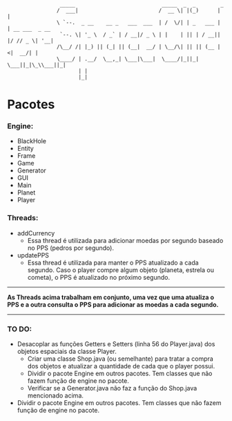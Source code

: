 

                     _____                            _____  _  _        _               
                    /  ___|                          /  __ \| |(_)      | |              
                    \ `--.  _ __    __ _   ___  ___  | /  \/| | _   ___ | | __ ___  _ __ 
                     `--. \| '_ \  / _` | / __|/ _ \ | |    | || | / __|| |/ // _ \| '__|
                    /\__/ /| |_) || (_| || (__|  __/ | \__/\| || || (__ |   <|  __/| |   
                    \____/ | .__/  \__,_| \___|\___|  \____/|_||_| \___||_|\_\\___||_|   
                           | |                                                           
                           |_|                                                           
                                                         

<h1>Pacotes</h1>

<h3>Engine:</h3>
<ul>
    <li>
        BlackHole
    </li>
    <li>
        Entity
    </li>
    <li>
        Frame
    </li>
    <li>
        Game
    </li>
    <li>
        Generator
    </li>
    <li>
        GUI
    </li>
    <li>
        Main
    </li>
    <li>
        Planet
    </li>
    <li>
        Player
    </li>
</ul>

<h3>Threads:</h3>
<ul>
    <li>
        addCurrency
        <ul>
            <li>Essa thread é utilizada para adicionar moedas por segundo baseado no PPS (pedros por segundo).</li>
        </ul>
    </li>
    <li>
        updatePPS
        <ul>
            <li>Essa thread é utilizada para manter o PPS atualizado a cada segundo. Caso o player compre algum objeto (planeta, estrela ou cometa), o PPS é atualizado no próximo segundo.</li>
        </ul>
    </li>
</ul>
<hr>
<p><b>As Threads acima trabalham em conjunto, uma vez que uma atualiza o PPS e a outra consulta o PPS para adicionar as moedas a cada segundo.</b></p>
<hr>
<h3>TO DO:</h3>
<ul>
    <li>
        Desacoplar as funções Getters e Setters (linha 56 do Player.java) dos objetos espaciais da classe Player.
        <ul>
            <li>
                Criar uma classe Shop.java (ou semelhante) para tratar a compra dos objetos e atualizar a quantidade de cada que o player possui.
            </li>
            <li>
                Dividir o pacote Engine em outros pacotes. Tem classes que não fazem função de engine no pacote.
            </li>
            <li>
                Verificar se a Generator.java não faz a função do Shop.java mencionado acima.
            </li>
        </ul>
    </li>
    <li>
        Dividir o pacote Engine em outros pacotes. Tem classes que não fazem função de engine no pacote.
    </li>
</ul>
